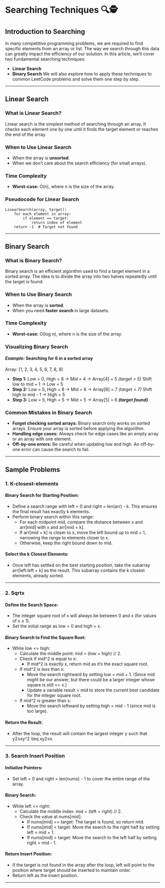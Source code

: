 # Searching Techniques 🔍🕵

## Introduction to Searching

In many competitive programming problems, we are required to find specific elements from an array or list. The way we search through this data can greatly impact the efficiency of our solution. In this article, we’ll cover two fundamental searching techniques:
- **Linear Search**
- **Binary Search**
We will also explore how to apply these techniques to common LeetCode problems and solve them one step by step.

---
## Linear Search
### What is Linear Search?
Linear search is the simplest method of searching through an array. It checks each element one by one until it finds the target element or reaches the end of the array.
### When to Use Linear Search
- When the array is **unsorted**.
- When we don’t care about the search efficiency (for small arrays).

### Time Complexity
- **Worst-case:** O(n), where n is the size of the array.

### Pseudocode for Linear Search


    LinearSearch(array, target):
    	for each element in array:
    		if element == target:
    			return index of element
    	return -1  # Target not found

---
## Binary Search
### What is Binary Search?
Binary search is an efficient algorithm used to find a target element in a sorted array. The idea is to divide the array into two halves repeatedly until the target is found.
### When to Use Binary Search
- When the array is **sorted**.
- When you need **faster search** in large datasets.

### Time Complexity
- **Worst-case:** O(log n), where n is the size of the array.

### Visualizing Binary Search
#### *Example:* Searching for 6 in a sorted array
Array: [1, 2, 3, 4, 5, 6, 7, 8, 9]
- **Step 1:** Low = 0, High = 8 → Mid = 4 → Array[4] = 5 *(target > 5)*
Shift low to mid + 1 → Low = 5
- **Step 2:** Low = 5, High = 8 → Mid = 6 → Array[6] = 7 *(target < 7)*
Shift high to mid - 1 → High = 5
- **Step 3:** Low = 5, High = 5 → Mid = 5 → Array[5] = 6 ***(target found)***

### Common Mistakes in Binary Search
- **Forget checking sorted arrays:** Binary search only works on sorted arrays. Ensure your array is sorted before applying the algorithm.
- **Handling edge cases:** Always check for edge cases like an empty array or an array with one element.
- **Off-by-one errors:** Be careful when updating low and high. An off-by-one error can cause the search to fail.

---
## **Sample Problems**

### 1. K-closest-elements

#### Binary Search for Starting Position:
- Define a search range with left = 0 and right = len(arr) - k. This ensures the final result has exactly k elements.
- Perform binary search within this range:
  - For each midpoint mid, compare the distance between x and arr[mid] with x and arr[mid + k].
  - If arr[mid + k] is closer to x, move the left bound up to mid + 1, narrowing the range to elements closer to x.
  - Otherwise, keep the right bound down to mid.

#### Select the k Closest Elements:
- Once left has settled on the best starting position, take the subarray arr[left:left + k] as the result. This subarray contains the k closest elements, already sorted.

---
### 2. Sqrtx

#### Define the Search Space:
- The integer square root of x will always be between 0 and x (for values of x ≥ 1).
- Set the initial range as low = 0 and high = x.

#### Binary Search to Find the Square Root:
- While low <= high:
  - Calculate the middle point: mid = (low + high) // 2.
  - Check if mid^2 is equal to x:
    - If mid^2 is exactly x, return mid as it’s the exact square root.
  - If mid^2 is less than x:
    - Move the search rightward by setting low = mid + 1. (Since mid might be our answer, but there could be a larger integer whose square is still <= x.)
    - Update a variable result = mid to store the current best candidate for the integer square root.
  - If mid^2 is greater than x:
    - Move the search leftward by setting high = mid - 1 (since mid is too large).

#### Return the Result:
- After the loop, the result will contain the largest integer y such that y2≤xy^2 \leq xy2≤x.

---
### 3. Search Insert Position

#### Initialize Pointers:
- Set left = 0 and right = len(nums) - 1 to cover the entire range of the array.

#### Binary Search:
- While left <= right:
  - Calculate the middle index: mid = (left + right) // 2.
  - Check the value at nums[mid]:
    - If nums[mid] == target: The target is found, so return mid.
    - If nums[mid] < target: Move the search to the right half by setting left = mid + 1.
    - If nums[mid] > target: Move the search to the left half by setting right = mid - 1.

#### Return Insert Position:
- If the target is not found in the array after the loop, left will point to the position where target should be inserted to maintain order.
- Return left as the insert position.

---



